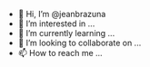 - 👋 Hi, I’m @jeanbrazuna
- 👀 I’m interested in ...
- 🌱 I’m currently learning ...
- 💞️ I’m looking to collaborate on ...
- 📫 How to reach me ...

<!---
jeanbrazuna/jeanbrazuna is a ✨ special ✨ repository because its `README.md` (this file) appears on your GitHub profile.
You can click the Preview link to take a look at your changes.
--->

